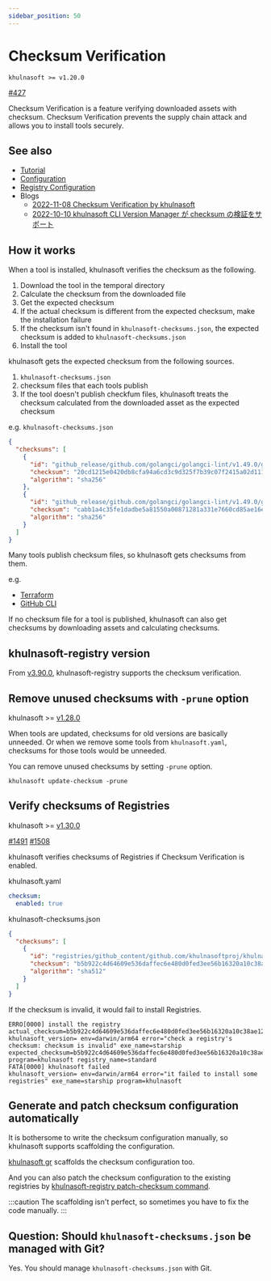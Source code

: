 ```yaml
---
sidebar_position: 50
---
```


# Checksum Verification

`khulnasoft >= v1.20.0`

[#427](https://github.com/khulnasoftproj/khulnasoft/issues/427)

Checksum Verification is a feature verifying downloaded assets with checksum.
Checksum Verification prevents the supply chain attack and allows you to install tools securely.

## See also

- [Tutorial](/docs/guides/checksum)
- [Configuration](/docs/reference/config/checksum)
- [Registry Configuration](/docs/reference/registry-config/checksum)
- Blogs
  - [2022-11-08 Checksum Verification by khulnasoft](https://dev.to/suzukishunsuke/checksum-verification-by-khulnasoft-5038)
  - [2022-10-10 khulnasoft CLI Version Manager が checksum の検証をサポート](https://zenn.dev/shunsuke_suzuki/articles/khulnasoft-checksum-verification)

## How it works

When a tool is installed, khulnasoft verifies the checksum as the following.

1. Download the tool in the temporal directory
1. Calculate the checksum from the downloaded file
1. Get the expected checksum
1. If the actual checksum is different from the expected checksum, make the installation failure
1. If the checksum isn't found in `khulnasoft-checksums.json`, the expected checksum is added to `khulnasoft-checksums.json`
1. Install the tool

khulnasoft gets the expected checksum from the following sources.

1. `khulnasoft-checksums.json`
1. checksum files that each tools publish
1. If the tool doesn't publish checkfum files, khulnasoft treats the checksum calculated from the downloaded asset as the expected checksum

e.g. `khulnasoft-checksums.json`

```json
{
  "checksums": [
    {
      "id": "github_release/github.com/golangci/golangci-lint/v1.49.0/golangci-lint-1.49.0-darwin-amd64.tar.gz",
      "checksum": "20cd1215e0420db8cfa94a6cd3c9d325f7b39c07f2415a02d111568d8bc9e271",
      "algorithm": "sha256"
    },
    {
      "id": "github_release/github.com/golangci/golangci-lint/v1.49.0/golangci-lint-1.49.0-darwin-arm64.tar.gz",
      "checksum": "cabb1a4c35fe1dadbe5a81550a00871281a331e7660cd85ae16e936a7f0f6cfc",
      "algorithm": "sha256"
    }
  ]
}
```

Many tools publish checksum files, so khulnasoft gets checksums from them.

e.g.

* [Terraform](https://releases.hashicorp.com/terraform/1.2.7/terraform_1.2.7_SHA256SUMS)
* [GitHub CLI](https://github.com/cli/cli/releases/download/v2.14.4/gh_2.14.4_checksums.txt)

If no checksum file for a tool is published, khulnasoft can also get checksums by downloading assets and calculating checksums.


## khulnasoft-registry version

From [v3.90.0](https://github.com/khulnasoftproj/khulnasoft-registry/releases/tag/v3.90.0), khulnasoft-registry supports the checksum verification.

## Remove unused checksums with `-prune` option

khulnasoft >= [v1.28.0](https://github.com/khulnasoftproj/khulnasoft/releases/tag/v1.28.0)

When tools are updated, checksums for old versions are basically unneeded.
Or when we remove some tools from `khulnasoft.yaml`, checksums for those tools would be unneeded.

You can remove unused checksums by setting `-prune` option.

```
khulnasoft update-checksum -prune
```

## Verify checksums of Registries

khulnasoft >= [v1.30.0](https://github.com/khulnasoftproj/khulnasoft/releases/tag/v1.30.0)

[#1491](https://github.com/khulnasoftproj/khulnasoft/issues/1491) [#1508](https://github.com/khulnasoftproj/khulnasoft/pull/1508)

khulnasoft verifies checksums of Registries if Checksum Verification is enabled.

khulnasoft.yaml

```yaml
checksum:
  enabled: true
```

khulnasoft-checksums.json

```json
{
  "checksums": [
    {
      "id": "registries/github_content/github.com/khulnasoftproj/khulnasoft-registry/v3.114.0/registry.yaml",
      "checksum": "b5b922c4d64609e536daffec6e480d0fed3ee56b16320a10c38ae12df7f045e8b20a0c05ec66eb28146cee42559e5e6c4e4bc49ce89ffe48a5640999cc6248bd",
      "algorithm": "sha512"
    }
  ]
}
```

If the checksum is invalid, it would fail to install Registries.

```
ERRO[0000] install the registry                          actual_checksum=b5b922c4d64609e536daffec6e480d0fed3ee56b16320a10c38ae12df7f045e8b20a0c05ec66eb28146cee42559e5e6c4e4bc49ce89ffe48a5640999cc6248be khulnasoft_version= env=darwin/arm64 error="check a registry's checksum: checksum is invalid" exe_name=starship expected_checksum=b5b922c4d64609e536daffec6e480d0fed3ee56b16320a10c38ae12df7f045e8b20a0c05ec66eb28146cee42559e5e6c4e4bc49ce89ffe48a5640999cc6248bd program=khulnasoft registry_name=standard
FATA[0000] khulnasoft failed                                   khulnasoft_version= env=darwin/arm64 error="it failed to install some registries" exe_name=starship program=khulnasoft
```

## Generate and patch checksum configuration automatically

It is bothersome to write the checksum configuration manually, so khulnasoft supports scaffolding the configuration.

[khulnasoft gr](/docs/develop-registry/scaffold-registry) scaffolds the checksum configuration too.

And you can also patch the checksum configuration to the existing registries by [khulnasoft-registry patch-checksum command](https://github.com/khulnasoftproj/registry-tool/blob/main/USAGE.md#khulnasoft-registry-patch-checksum).

:::caution
The scaffolding isn't perfect, so sometimes you have to fix the code manually.
:::

## Question: Should `khulnasoft-checksums.json` be managed with Git?

Yes. You should manage `khulnasoft-checksums.json` with Git.

